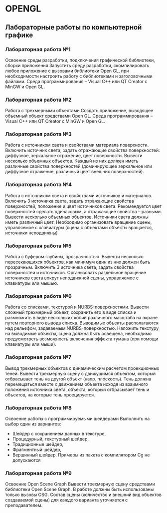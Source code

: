 # OPENGL

## Лабораторные работы по компьютерной графике

### Лабораторная работа №1

Освоение среды разработки, подключения графической библиотеки, сборки
приложения
Запустить среду разработки, скомпилировать любое приложение с вызовами
библиотеки Open GL, при необходимости настроить работу с библиотеками и
заголовочными файлами.
Среда программирования – Visual C++ или QT Creator c MinGW и Open GL.

### Лабораторная работа №2

Работа с трехмерными объектами
Создать приложение, выводящее объемный объект средствами Open GL.
Среда программирования – Visual C++ или QT Creator c MinGW и Open GL.

### Лабораторная работа №3

Работа с источником света и свойствами материала поверхности.
Включить источник света, задать отражающие свойства поверхностей:
диффузное, зеркальное отражение, цвет поверхности.
Вывести несколько объемных объектов. Каждый из них должен иметь различные
свойства поверхностей (доминирующее зеркальное или диффузное отражение,
различный цвет внешних поверхностей).

### Лабораторная работа №4

Работа с источником света и свойствами источников и материалов.
Включить 3 источника света, задать отражающие свойства поверхностей,
положение и цвет источников света. Рекомендуется цвет поверхностей сделать
одинаковым, а отражающие свойства – разными. 
Вывести несколько объемных объектов. Источники света должны иметь
различный цвет. Необходимо организовать вращение сцены, управляемое с
клавиатуры (сцена с объектами объекты вращается, источники неподвижны)

### Лабораторная работа №5

Работа с буфером глубины, прозрачностью.
Вывести несколько пересекающихся объектов, как минимум один из них должен
быть прозрачным. Включить 3 источника света, задать свойства поверхностей и
источников. Организовать раздельное вращение источников света вокруг
неподвижной сцены, управляемое с клавиатуры или мышью.

### Лабораторная работа №6

Работа со списками, текстурой и NURBS-поверхностями.
Вывести сложный трехмерный объект, сохранить его в виде списка и размножить
в виде нескольких копий различного масштаба на экране путем повторного
вывода списка. Выводимые объекты располагаются над рельефом, задаваемым
NURBS-поверхностью. Наложить текстуру на выводимые объекты, сцена должна
быть освещена, необходимо предусмотреть возможность включения эффекта
тумана (при помощи клавиатуры или мыши).

### Лабораторная работа №7

Вывод трехмерных объектов с динамическим расчетом проекционных теней.
Вывести трехмерную сцену с движущимся объектом, который отбрасывает тень
на другой объект (напр. плоскость). Тень должна перемещаться вместе с
движением объекта исходя из взаимного положения источника света, объекта,
который отбрасывает тень и объектов, на которые тень проецируется.

### Лабораторная работа №8

Освоение работы с программируемыми шейдерами
Выполнить на выбор один из вариантов:
 - Шейдер с сохранением данных в текстуре,
 - Процедурный, текстурный шейдер,
- Традиционные шейдер,
 - Фрагментный шейдер, 
- Вершинный шейдер.
Примеры из пакета с компилятором Cg не допускаются

### Лабораторная работа №9

Освоение Open Scene Graph
Вывести трехмерную сцену средствами библиотеки Open Scene Graph. В работе
должны быть использованы только вызовы OSG.
Cостав сцены (количество и внешний вид объектов создаваемой сцены) для
каждого варианта уточняется с преподавателем. 
